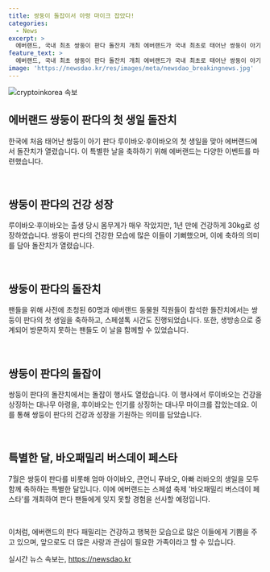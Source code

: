 ```yaml
---
title: 쌍둥이 돌잡이서 아령 마이크 잡았다!
categories:
  - News
excerpt: >
  에버랜드, 국내 최초 쌍둥이 판다 돌잔치 개최 에버랜드가 국내 최초로 태어난 쌍둥이 아기 판다 루이바오·후이바오의 첫 생일을 맞아 돌잔치를 열었다. 루이바오·후이바오는 건강하게 성장해 30kg으로 몸무게가 증가했으며, 이를 축하하기 위해 팬들을 초대해 이벤트를 진행했다. 생방송으로 중계되는 돌잔치에는 팬들뿐만 아니라 에버랜드 동물원 직원들도 참석했으며, 삼성 TV 플러스를 통해 전 세계에 중계되었다. 이러한 이벤트로 에버랜드는 판다 가족의 생일을 축하하는 바오패밀리 버스데이 페스타를 8월 4일까지 연다고 밝혔다.
feature_text: >
  에버랜드, 국내 최초 쌍둥이 판다 돌잔치 개최 에버랜드가 국내 최초로 태어난 쌍둥이 아기 판다 루이바오·후이바오의 첫 생일을 맞아 돌잔치를 열었다. 루이바오·후이바오는 건강하게 성장해 30kg으로 몸무게가 증가했으며, 이를 축하하기 위해 팬들을 초대해 이벤트를 진행했다. 생방송으로 중계되는 돌잔치에는 팬들뿐만 아니라 에버랜드 동물원 직원들도 참석했으며, 삼성 TV 플러스를 통해 전 세계에 중계되었다. 이러한 이벤트로 에버랜드는 판다 가족의 생일을 축하하는 바오패밀리 버스데이 페스타를 8월 4일까지 연다고 밝혔다.
image: 'https://newsdao.kr/res/images/meta/newsdao_breakingnews.jpg'
---
```


<p><img src="https://newsdao.kr/res/images/meta/newsdao_breakingnews.jpg" alt="cryptoinkorea 속보" /></p>

<h2 data-ke-size="size26">에버랜드 쌍둥이 판다의 첫 생일 돌잔치</h2>

<p>한국에 처음 태어난 쌍둥이 아기 판다 루이바오·후이바오의 첫 생일을 맞아 에버랜드에서 돌잔치가 열렸습니다. 이 특별한 날을 축하하기 위해 에버랜드는 다양한 이벤트를 마련했습니다.</p>

<p data-ke-size="size16">&nbsp;</p>

<h2 data-ke-size="size24">쌍둥이 판다의 건강 성장</h2>

<p>루이바오·후이바오는 출생 당시 몸무게가 매우 작았지만, 1년 만에 건강하게 30kg로 성장하였습니다. 쌍둥이 판다의 건강한 모습에 많은 이들이 기뻐했으며, 이에 축하의 의미를 담아 돌잔치가 열렸습니다.</p>

<p data-ke-size="size16">&nbsp;</p>

<h2 data-ke-size="size24">쌍둥이 판다의 돌잔치</h2>

<p>팬들을 위해 사전에 초청된 60명과 에버랜드 동물원 직원들이 참석한 돌잔치에서는 쌍둥이 판다의 첫 생일을 축하하고, 스페셜톡 시간도 진행되었습니다. 또한, 생방송으로 중계되어 방문하지 못하는 팬들도 이 날을 함께할 수 있었습니다.</p>

<p data-ke-size="size16">&nbsp;</p>

<h2 data-ke-size="size24">쌍둥이 판다의 돌잡이</h2>

<p>쌍둥이 판다의 돌잔치에서는 돌잡이 행사도 열렸습니다. 이 행사에서 루이바오는 건강을 상징하는 대나무 아령을, 후이바오는 인기를 상징하는 대나무 마이크를 잡았는데요. 이를 통해 쌍둥이 판다의 건강과 성장을 기원하는 의미를 담았습니다.</p>

<p data-ke-size="size16">&nbsp;</p>

<h2 data-ke-size="size24">특별한 달, 바오패밀리 버스데이 페스타</h2>

<p>7월은 쌍둥이 판다를 비롯해 엄마 아이바오, 큰언니 푸바오, 아빠 러바오의 생일을 모두 함께 축하하는 특별한 달입니다. 이에 에버랜드는 스페셜 축제 '바오패밀리 버스데이 페스타'를 개최하여 판다 팬들에게 잊지 못할 경험을 선사할 예정입니다.</p>

<p data-ke-size="size16">&nbsp;</p>

<p>이처럼, 에버랜드의 판다 패밀리는 건강하고 행복한 모습으로 많은 이들에게 기쁨을 주고 있으며, 앞으로도 더 많은 사랑과 관심이 필요한 가족이라고 할 수 있습니다.</p>
실시간 뉴스 속보는, <a href="https://newsdao.kr" rel="dofollow">https://newsdao.kr</a>



